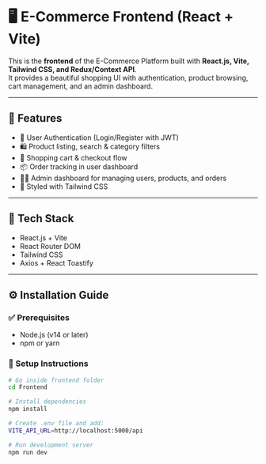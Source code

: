 # 🖥️ E-Commerce Frontend (React + Vite)

This is the **frontend** of the E-Commerce Platform built with **React.js, Vite, Tailwind CSS, and Redux/Context API**.  
It provides a beautiful shopping UI with authentication, product browsing, cart management, and an admin dashboard.

---

## 🚀 Features

- 🔐 User Authentication (Login/Register with JWT)  
- 🛍️ Product listing, search & category filters  
- 🛒 Shopping cart & checkout flow  
- 📦 Order tracking in user dashboard  
- 🧑‍💼 Admin dashboard for managing users, products, and orders  
- 🎨 Styled with Tailwind CSS

---

## 🧰 Tech Stack

- React.js + Vite  
- React Router DOM  
- Tailwind CSS  
- Axios + React Toastify  

---

## ⚙️ Installation Guide

### ✅ Prerequisites
- Node.js (v14 or later)  
- npm or yarn  

### 🔧 Setup Instructions
```bash
# Go inside frontend folder
cd Frontend

# Install dependencies
npm install

# Create .env file and add:
VITE_API_URL=http://localhost:5000/api

# Run development server
npm run dev
